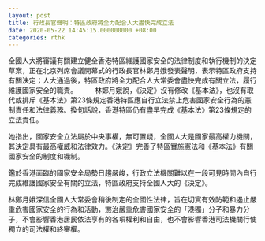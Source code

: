 ```yaml
---
layout: post
title: 行政長官聲明：特區政府將全力配合人大盡快完成立法
date: 2020-05-22 14:45:15.000000000 +08:00
categories: rthk
---
```


全國人大將審議有關建立健全香港特區維護國家安全的法律制度和執行機制的決定草案，正在北京列席會議開幕式的行政長官林鄭月娥發表聲明，表示特區政府支持有關決定；人大通過後，特區政府將全力配合人大常委會盡快完成有關立法，履行維護國家安全的職責。
　　 
林鄭月娥說，《決定》沒有修改《基本法》，也沒有取代或排斥《基本法》第23條規定香港特區應自行立法禁止危害國家安全行為的憲制責任和法律義務。換句話說，香港特區仍有盡早完成《基本法》第23條規定的立法責任。

她指出，國家安全立法屬於中央事權，無可置疑，全國人大是國家最高權力機關，其決定具有最高權威和法律效力。《決定》完善了特區實施憲法和《基本法》有關國家安全的制度和機制。

鑑於香港面臨的國家安全局勢日趨嚴峻，行政立法機關難以在一段可見時間內自行完成維護國家安全有關的立法，特區政府支持全國人大的《決定》。

林鄭月娥深信全國人大常委會稍後制定的全國性法律，旨在切實有效防範和遏止嚴重危害國家安全的行為和活動，懲治嚴重危害國家安全的「港獨」分子和暴力分子，不會影響香港居民依法享有的各項權利和自由，也不會影響香港司法機關行使獨立的司法權和終審權。
